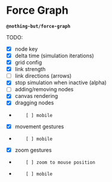 # Force Graph

**`@nothing-but/force-graph`**

TODO:

-   [x] node key
-   [x] delta time (simulation iterations)
-   [x] grid config
-   [x] link strength
-   [ ] link directions (arrows)
-   [x] stop simulation when inactive (alpha)
-   [ ] adding/removing nodes
-   [x] canvas rendering
-   [x] dragging nodes
-         [ ] mobile
-   [x] movement gestures
-         [ ] mobile
-   [x] zoom gestures
-         [ ] zoom to mouse position
-         [ ] mobile
